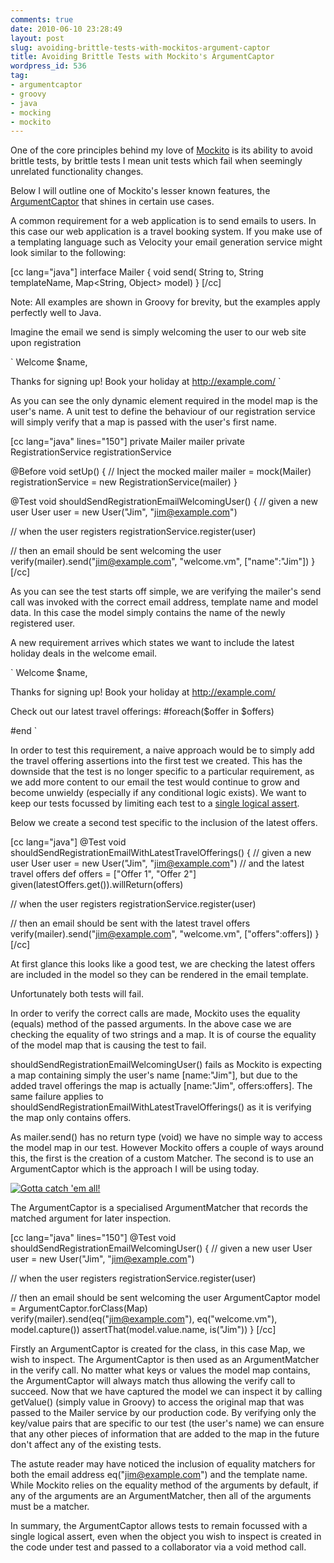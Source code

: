```yaml
---
comments: true
date: 2010-06-10 23:28:49
layout: post
slug: avoiding-brittle-tests-with-mockitos-argument-captor
title: Avoiding Brittle Tests with Mockito's ArgumentCaptor
wordpress_id: 536
tag:
- argumentcaptor
- groovy
- java
- mocking
- mockito
---
```


One of the core principles behind my love of [Mockito](http://mockito.org) is its ability to avoid brittle tests, by brittle tests I mean unit tests which fail when seemingly unrelated functionality changes.

Below I will outline one of Mockito's lesser known features, the [ArgumentCaptor](http://mockito.googlecode.com/svn/branches/1.8.3/javadoc/org/mockito/ArgumentCaptor.html) that shines in certain use cases.

A common requirement for a web application is to send emails to users. In this case our web application is a travel booking system.  If you make use of a templating language such as Velocity your email generation service might look similar to the following:

[cc lang="java"]
interface Mailer {
  void send(
    String to,
    String templateName,
    Map<String, Object> model)
}
[/cc]

Note: All examples are shown in Groovy for brevity, but the examples apply perfectly well to Java.

Imagine the email we send is simply welcoming the user to our web site upon registration

`
Welcome $name,

Thanks for signing up!
Book your holiday at http://example.com/
`

As you can see the only dynamic element required in the model map is the user's name.  A unit test to define the behaviour of our registration service will simply verify that a map is passed with the user's first name.

[cc lang="java" lines="150"]
private Mailer mailer
private RegistrationService registrationService

@Before
void setUp() {
  // Inject the mocked mailer
  mailer = mock(Mailer)
  registrationService = new RegistrationService(mailer)
}

@Test
void shouldSendRegistrationEmailWelcomingUser() {
  // given a new user
  User user = new User("Jim", "jim@example.com")

  // when the user registers
  registrationService.register(user)

  // then an email should be sent welcoming the user
  verify(mailer).send("jim@example.com", "welcome.vm", ["name":"Jim"])
}
[/cc]

As you can see the test starts off simple, we are verifying the mailer's send call was invoked with the correct email address, template name and model data.  In this case the model simply contains the name of the newly registered user.

A new requirement arrives which states we want to include the latest holiday deals in the welcome email.

`
Welcome $name,

Thanks for signing up!
Book your holiday at http://example.com/

Check out our latest travel offerings:
#foreach($offer in $offers)
  
#end
`

In order to test this requirement, a naive approach would be to simply add the travel offering assertions into the first test we created.  This has the downside that the test is no longer specific to a particular requirement, as we add more content to our email the test would continue to grow and become unwieldy (especially if any conditional logic exists).  We want to keep our tests focussed by limiting each test to a [single logical assert](http://laribee.com/one-logical-assertion-per-test).

Below we create a second test specific to the inclusion of the latest offers.

[cc lang="java"]
@Test
void shouldSendRegistrationEmailWithLatestTravelOfferings() {
  // given a new user
  User user = new User("Jim", "jim@example.com")
  // and the latest travel offers
  def offers = ["Offer 1", "Offer 2"]
  given(latestOffers.get()).willReturn(offers)

  // when the user registers
  registrationService.register(user)

  // then an email should be sent with the latest travel offers
  verify(mailer).send("jim@example.com", "welcome.vm", ["offers":offers])
}
[/cc]

At first glance this looks like a good test, we are checking the latest offers are included in the model so they can be rendered in the email template.

Unfortunately both tests will fail.

In order to verify the correct calls are made, Mockito uses the equality (equals) method of the passed arguments.  In the above case we are checking the equality of two strings and a map.  It is of course the equality of the model map that is causing the test to fail.

shouldSendRegistrationEmailWelcomingUser() fails as Mockito is expecting a map containing simply the user's name [name:"Jim"], but due to the added travel offerings the map is actually [name:"Jim", offers:offers].  The same failure applies to shouldSendRegistrationEmailWithLatestTravelOfferings() as it is verifying the map only contains offers.

As mailer.send() has no return type (void) we have no simple way to access the model map in our test.  However Mockito offers a couple of ways around this, the first is the creation of a custom Matcher.  The second is to use an ArgumentCaptor which is the approach I will be using today.

[![Gotta catch 'em all!](http://www.rapaul.com/wp-content/uploads/2010/06/pokeball1.png)](http://www.rapaul.com/wp-content/uploads/2010/06/pokeball1.png)

The ArgumentCaptor is a specialised ArgumentMatcher that records the matched argument for later inspection. 

[cc lang="java" lines="150"]
@Test
void shouldSendRegistrationEmailWelcomingUser() {
  // given a new user
  User user = new User("Jim", "jim@example.com")

  // when the user registers
  registrationService.register(user)

  // then an email should be sent welcoming the user
  ArgumentCaptor model = ArgumentCaptor.forClass(Map)
  verify(mailer).send(eq("jim@example.com"), eq("welcome.vm"), model.capture())
  assertThat(model.value.name, is("Jim"))
}
[/cc]

Firstly an ArgumentCaptor is created for the class, in this case Map, we wish to inspect.  The ArgumentCaptor is then used as an ArgumentMatcher in the verify call.  No matter what keys or values the model map contains, the ArgumentCaptor will always match thus allowing the verify call to succeed.  Now that we have captured the model we can inspect it by calling getValue() (simply value in Groovy) to access the original map that was passed to the Mailer service by our production code.  By verifying only the key/value pairs that are specific to our test (the user's name) we can ensure that any other pieces of information that are added to the map in the future don't affect any of the existing tests.

The astute reader may have noticed the inclusion of equality matchers for both the email address eq("jim@example.com") and the template name.  While Mockito relies on the equality method of the arguments by default, if any of the arguments are an ArgumentMatcher, then all of the arguments must be a matcher.

In summary, the ArgumentCaptor allows tests to remain focussed with a single logical assert, even when the object you wish to inspect is created in the code under test and passed to a collaborator via a void method call.
